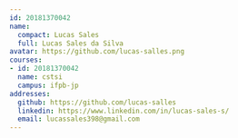 ```yaml
---
id: 20181370042
name:
  compact: Lucas Sales
  full: Lucas Sales da Silva
avatar: https://github.com/lucas-salles.png
courses:
- id: 20181370042
  name: cstsi
  campus: ifpb-jp
addresses:
  github: https://github.com/lucas-salles
  linkedin: https://www.linkedin.com/in/lucas-sales-s/
  email: lucassales398@gmail.com
---
```

